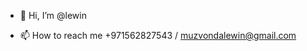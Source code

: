 - 👋 Hi, I’m @lewin
  
- 📫 How to reach me +971562827543 / muzvondalewin@gmail.com

<!---
lewinmuzvonda/lewinmuzvonda is a ✨ special ✨ repository because its `README.md` (this file) appears on your GitHub profile.
You can click the Preview link to take a look at your changes.
--->
